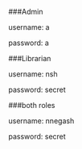 ###Admin

username: a

password: a

###Librarian

username: nsh

password: secret

###both roles

username: nnegash

password: secret

